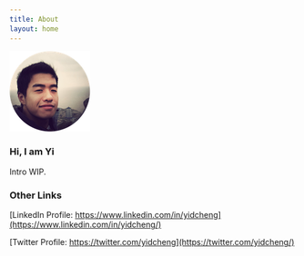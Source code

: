 ```yaml
---
title: About
layout: home
---
```

![](resources/profile-circular.png)



### Hi, I am Yi

Intro WIP.

### Other Links

[LinkedIn Profile: https://www.linkedin.com/in/yidcheng](https://www.linkedin.com/in/yidcheng/)

[Twitter Profile: https://twitter.com/yidcheng](https://twitter.com/yidcheng/)

